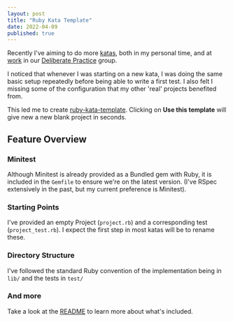 ```yaml
---
layout: post
title: "Ruby Kata Template"
date: 2022-04-09
published: true
---
```


Recently I've aiming to do more [katas](http://codekata.com/), both in my personal time, and at [work](https://shopify.engineering/) in our [Deliberate Practice](https://github.com/97-things/97-things-every-programmer-should-know/blob/master/en/thing_22/README.md) group.

I noticed that whenever I was starting on a new kata, I was doing the same basic setup repeatedly before being able to write a first test. I also felt I missing some of the configuration that my other 'real' projects benefited from.

This led me to create [ruby-kata-template](https://github.com/andyw8/ruby-kata-template). Clicking on **Use this template** will give new a new blank project in seconds.

## Feature Overview

### Minitest

Although Minitest is already provided as a Bundled gem with Ruby, it is included in the `Gemfile` to ensure we're on the latest version. (I've RSpec extensively in the past, but my current preference is Minitest).

### Starting Points

I've provided an empty Project (`project.rb`) and a corresponding test (`project_test.rb`). I expect the first step in most katas will be to rename these.

### Directory Structure

I've followed the standard Ruby convention of the implementation being in `lib/` and the tests in `test/`

### And more

Take a look at the [README](https://github.com/andyw8/ruby-kata-template#readme) to learn more about what's included.
